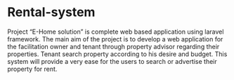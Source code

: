 # Rental-system
Project “E-Home solution” is complete web based application using laravel framework. The 
main aim of the project is to develop a web application for the facilitation owner and tenant 
through property advisor regarding their properties. Tenant search property according to his 
desire and budget. This system will provide a very ease for the users to search or advertise their 
property for rent.
